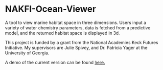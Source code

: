 # NAKFI-Ocean-Viewer
A tool to view marine habitat space in three dimensions. Users input a variety of water chemistry parameters, data is fetched from a predictive model, and the returned habitat space is displayed in 3d.

This project is funded by a grant from the National Academies Keck Futures Initiative. My supervisors are Julie Spivey, and Dr. Patricia Yager at the University of Georgia.

A demo of the current version can be found [here.](temp.justinebert.com/demo)
